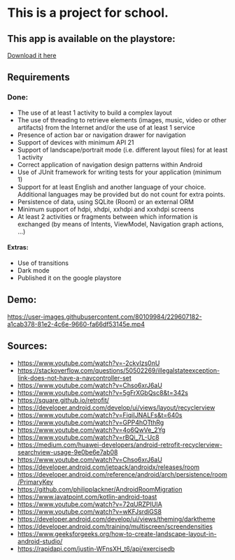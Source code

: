 # This is a project for school.

## This app is available on the playstore:

[Download it here](https://play.google.com/store/apps/details?id=workoutapp.ryan)

## Requirements

### Done:
* The use of at least 1 activity to build a complex layout
* The use of threading to retrieve elements (images, music, video or other artifacts) from the Internet and/or the use of at least 1 service
* Presence of action bar or navigation drawer for navigation
* Support of devices with minimum API 21
* Support of landscape/portrait mode (i.e. different layout files) for at least 1 activity
* Correct application of navigation design patterns within Android
* Use of JUnit framework for writing tests for your application (minimum 1)
* Support for at least English and another language of your choice. Additional languages may be provided but do not count for extra points.
* Persistence of data, using SQLite (Room) or an external ORM
* Minimum support of hdpi, xhdpi, xxhdpi and xxxhdpi screens
* At least 2 activities or fragments between which information is exchanged (by means of Intents, ViewModel, Navigation graph actions, ...)

#### Extras:
* Use of transitions
* Dark mode
* Published it on the google playstore

## Demo:

https://user-images.githubusercontent.com/80109984/229607182-a1cab378-81e2-4c6e-9660-fa66df53145e.mp4


## Sources:
* https://www.youtube.com/watch?v=-2ckvIzs0nU
* https://stackoverflow.com/questions/50502269/illegalstateexception-link-does-not-have-a-navcontroller-set
* https://www.youtube.com/watch?v=Chso6xrJ6aU
* https://www.youtube.com/watch?v=5gFrXGbQsc8&t=342s
* https://square.github.io/retrofit/
* https://developer.android.com/develop/ui/views/layout/recyclerview
* https://www.youtube.com/watch?v=FiqiIJNALFs&t=640s
* https://www.youtube.com/watch?v=GPP4hOTthRg
* https://www.youtube.com/watch?v=4o6QwVe_2Yg
* https://www.youtube.com/watch?v=rBQi_7L-Uc8
* https://medium.com/huawei-developers/android-retrofit-recyclerview-searchview-usage-9e0be6e7ab08
* https://www.youtube.com/watch?v=Chso6xrJ6aU
* https://developer.android.com/jetpack/androidx/releases/room
* https://developer.android.com/reference/android/arch/persistence/room/PrimaryKey
* https://github.com/philipplackner/AndroidRoomMigration
* https://www.javatpoint.com/kotlin-android-toast
* https://www.youtube.com/watch?v=72qURZPIUIA
* https://www.youtube.com/watch?v=wKFJsrdiGS8
* https://developer.android.com/develop/ui/views/theming/darktheme
* https://developer.android.com/training/multiscreen/screendensities
* https://www.geeksforgeeks.org/how-to-create-landscape-layout-in-android-studio/
* https://rapidapi.com/justin-WFnsXH_t6/api/exercisedb

